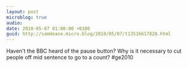 ```yaml
---
layout: post
microblog: true
audio: 
date: 2010-05-07 01:00:00 +0100
guid: http://samdeane.micro.blog/2010/05/07/t13516617828.html
---
```

Haven't the BBC heard of the pause button? Why is it necessary to cut people off mid sentence to go to a count? #ge2010
